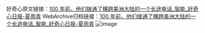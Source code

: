 好奇心原文链接：[100 年前，他们拨通了横跨美洲大陆的一个长途电话_智能_好奇心日报-夏雨青](https://www.qdaily.com/articles/5570.html)
WebArchive归档链接：[100 年前，他们拨通了横跨美洲大陆的一个长途电话_智能_好奇心日报-夏雨青](http://web.archive.org/web/20170611072146/http://www.qdaily.com/articles/5570.html)
![image](http://ww3.sinaimg.cn/large/007d5XDply1g3w8sljiypj30u035oave)